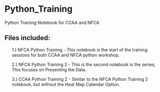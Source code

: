 # Python_Training
Python Training Notebook for CCAA and NFCA 
## Files included: 
<ul> 1.) NFCA Python Training - This notebook is the start of the training sessions for both CCAA and NFCA python workshop.</ul>
<ul> 2.) NFCA Python Training 2 - This is the second notebook is the series; This focuses on Presenting the Data. </ul>
<ul> 3.) CCAA Python Training 2 - Similar to the NFCA Python Training 2 notebook, but without the Heat Map Calendar Option. </ul> 

